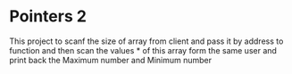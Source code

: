 # Pointers 2
 This project to scanf the size of array from client and pass it by address to function and then scan the values *    of this array form the same user and print back the Maximum number and Minimum number 

